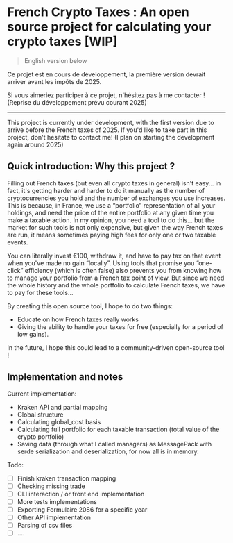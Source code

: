 # French Crypto Taxes : An open source project for calculating your crypto taxes [WIP]

> English version below

Ce projet est en cours de développement, la première version devrait arriver avant les impôts de 2025. 

Si vous aimeriez participer à ce projet, n'hésitez pas à me contacter !
(Reprise du développement prévu courant 2025)


------------

This project is currently under development, with the first version due to arrive before the French taxes of 2025. 
If you'd like to take part in this project, don't hesitate to contact me!
(I plan on starting the development again around 2025)


## Quick introduction: Why this project ?

Filling out French taxes (but even all crypto taxes in general) isn't easy... in fact, it's getting harder and harder to do it manually as the number of cryptocurrencies you hold and the number of exchanges you use increases. This is because, in France, we use a “portfolio” representation of all your holdings, and need the price of the entire portfolio at any given time you make a taxable action. In my opinion, you need a tool to do this... but the market for such tools is not only expensive, but given the way French taxes are run, it means sometimes paying high fees for only one or two taxable events.

You can literally invest €100, withdraw it, and have to pay tax on that event when you've made no gain “locally”. Using tools that promise you “one-click” efficiency (which is often false) also prevents you from knowing how to manage your portfolio from a French tax point of view. But since we need the whole history and the whole portfolio to calculate French taxes, we have to pay for these tools...

By creating this open source tool, I hope to do two things:
- Educate on how French taxes really works
- Giving the ability to handle your taxes for free (especially for a period of low gains).

In the future, I hope this could lead to a community-driven open-source tool !

## Implementation and notes

Current implementation:
- Kraken API and partial mapping
- Global structure 
- Calculating global_cost basis
- Calculating full portfolio for each taxable transaction (total value of the crypto portfolio)
- Saving data (through what I called managers) as MessagePack with serde serialization and deserialization, for now all is in memory.

Todo: 
- [ ] Finish kraken transaction mapping
- [ ] Checking missing trade
- [ ] CLI interaction / or front end implementation
- [ ] More tests implementations
- [ ] Exporting Formulaire 2086 for a specific year
- [ ] Other API implementation
- [ ] Parsing of csv files
- [ ] ....
